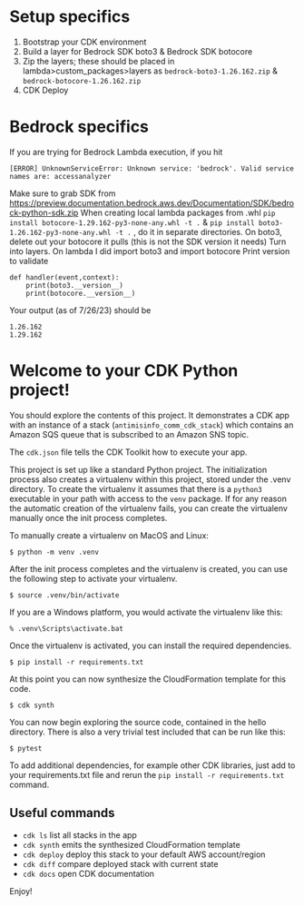 # Setup specifics
1. Bootstrap your CDK environment
2. Build a layer for Bedrock SDK boto3 & Bedrock SDK botocore
3. Zip the layers; these should be placed in lambda>custom_packages>layers as `bedrock-boto3-1.26.162.zip` & `bedrock-botocore-1.26.162.zip`
4. CDK Deploy

# Bedrock specifics
If you are trying for Bedrock Lambda execution, if you hit
```
[ERROR] UnknownServiceError: Unknown service: 'bedrock'. Valid service names are: accessanalyzer
```
Make sure to grab SDK from https://preview.documentation.bedrock.aws.dev/Documentation/SDK/bedrock-python-sdk.zip
When creating local lambda packages from .whl `pip install botocore-1.29.162-py3-none-any.whl -t .` & `pip install boto3-1.26.162-py3-none-any.whl -t .` , do it in separate directories.  On boto3, delete out your botocore it pulls (this is not the SDK version it needs)
Turn into layers.   On lambda I did import boto3 and import botocore
Print version to validate
```
def handler(event,context):
    print(boto3.__version__)
    print(botocore.__version__)
```
Your output (as of 7/26/23) should be
```
1.26.162
1.29.162
```


# Welcome to your CDK Python project!

You should explore the contents of this project. It demonstrates a CDK app with an instance of a stack (`antimisinfo_comm_cdk_stack`)
which contains an Amazon SQS queue that is subscribed to an Amazon SNS topic.

The `cdk.json` file tells the CDK Toolkit how to execute your app.

This project is set up like a standard Python project.  The initialization process also creates
a virtualenv within this project, stored under the .venv directory.  To create the virtualenv
it assumes that there is a `python3` executable in your path with access to the `venv` package.
If for any reason the automatic creation of the virtualenv fails, you can create the virtualenv
manually once the init process completes.

To manually create a virtualenv on MacOS and Linux:

```
$ python -m venv .venv
```

After the init process completes and the virtualenv is created, you can use the following
step to activate your virtualenv.

```
$ source .venv/bin/activate
```

If you are a Windows platform, you would activate the virtualenv like this:

```
% .venv\Scripts\activate.bat
```

Once the virtualenv is activated, you can install the required dependencies.

```
$ pip install -r requirements.txt
```

At this point you can now synthesize the CloudFormation template for this code.

```
$ cdk synth
```

You can now begin exploring the source code, contained in the hello directory.
There is also a very trivial test included that can be run like this:

```
$ pytest
```

To add additional dependencies, for example other CDK libraries, just add to
your requirements.txt file and rerun the `pip install -r requirements.txt`
command.

## Useful commands

 * `cdk ls`          list all stacks in the app
 * `cdk synth`       emits the synthesized CloudFormation template
 * `cdk deploy`      deploy this stack to your default AWS account/region
 * `cdk diff`        compare deployed stack with current state
 * `cdk docs`        open CDK documentation

Enjoy!
